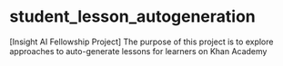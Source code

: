 # student_lesson_autogeneration
[Insight AI Fellowship Project] The purpose of this project is to explore approaches to auto-generate lessons for learners on Khan Academy

